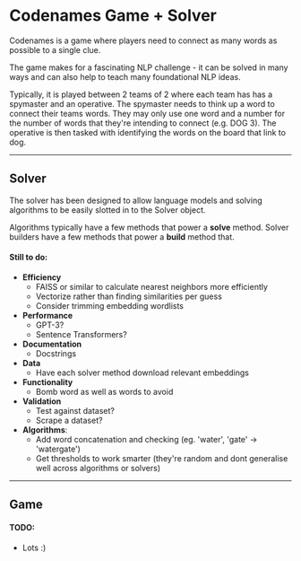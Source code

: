 # Codenames Game + Solver

Codenames is a game where players need to connect as many words as possible to a single clue.

The game makes for a fascinating NLP challenge - it can be solved in many ways and can also help
to teach many foundational NLP ideas.

Typically, it is played between 2 teams of 2 where each team has has a spymaster and an operative.
The spymaster needs to think up a word to connect their teams words. They may only use one word and a number for the 
number of words that they're intending to connect (e.g. DOG 3). The operative is then tasked with identifying
the words on the board that link to dog.

---

## Solver

The solver has been designed to allow language models and solving algorithms to be easily slotted in to the Solver object.

Algorithms typically have a few methods that power a **solve** method.
Solver builders have a few methods that power a **build** method that.

#### Still to do:

- **Efficiency**
  - FAISS or similar to calculate nearest neighbors more efficiently
  - Vectorize rather than finding similarities per guess
  - Consider trimming embedding wordlists
- **Performance**
  - GPT-3?
  - Sentence Transformers?
- **Documentation**
  - Docstrings
- **Data**
  - Have each solver method download relevant embeddings
- **Functionality**
  - Bomb word as well as words to avoid
- **Validation**
  - Test against dataset?
  - Scrape a dataset?
- **Algorithms**:
  - Add word concatenation and checking (eg. 'water', 'gate' -> 'watergate')
  - Get thresholds to work smarter (they're random and dont generalise well across algorithms or solvers)

---

## Game

#### TODO: 
- Lots :)